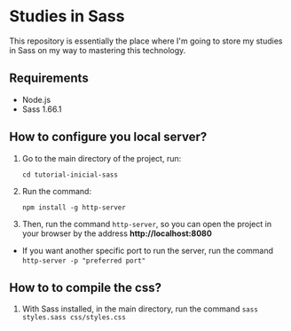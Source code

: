 # Studies in Sass
This repository is essentially the place where I'm going to store my studies in Sass on my way to mastering this technology.

## Requirements
- Node.js
- Sass 1.66.1

## How to configure you local server?

1) Go to the main directory of the project, run:

    `cd tutorial-inicial-sass`

2) Run the command:

    `npm install -g http-server`

3) Then, run the command `http-server`, so you can open the project in your browser by the address **http://localhost:8080**

- If you want another specific port to run the server, run the command `http-server -p "preferred port"`

## How to to compile the css?

1) With Sass installed, in the main directory, run the command `sass styles.sass css/styles.css`